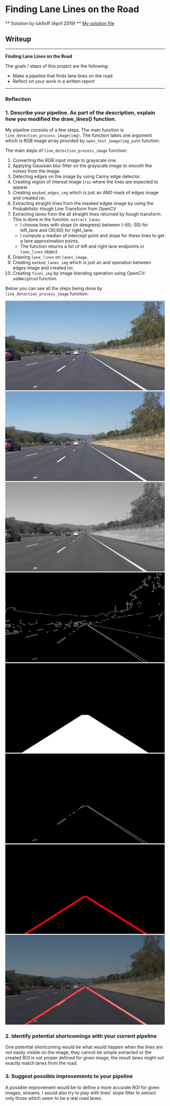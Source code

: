 # **Finding Lane Lines on the Road** 

** Solution by luk6xff (April 2019)
** [My solution file](P1-SOLUTION.md)

## Writeup 


---

**Finding Lane Lines on the Road**

The goals / steps of this project are the following:
* Make a pipeline that finds lane lines on the road
* Reflect on your work in a written report


[//]: # (Image References)

[input_image]: ./pipeline_steps_images/input_image.jpg "input_image"
[gray]: ./pipeline_steps_images/gray.jpg "gray"
[blur]: ./pipeline_steps_images/blur.jpg "blur"
[edges]: ./pipeline_steps_images/edges.jpg "edges"
[roi]: ./pipeline_steps_images/roi.jpg "roi"
[masked_edges]: ./pipeline_steps_images/masked_edges.jpg "masked_edges"
[lanes_image]: ./pipeline_steps_images/lanes_image.jpg "lanes_image"
[masked_lanes_img]: ./pipeline_steps_images/masked_lanes_img.jpg "masked_lanes_img"
[final_img]: ./pipeline_steps_images/final_img.jpg "final_img"

---

### Reflection

### 1. Describe your pipeline. As part of the description, explain how you modified the draw_lines() function.

My pipeline consists of a few steps. The main function is ```line_detection_process_image(img)```.
The function takes one argument which is RGB image array provided by ```open_test_image(img_path``` function.

The main steps of ```line_detection_process_image``` function:
1. Converting the RGB input image to grayscale one.
2. Applying Gaussian blur filter on the grayscale image to smooth the noises from the image.
3. Detecting edges on the image by using Canny edge detector.
4. Creating region of interest image (```roi``` where the lines are expected to appear.
5. Creating ```masked_edges_img``` which is just an AND mask of edges image and created roi.
6. Extracting straight lines from the masked edges image by using the Probabilistic Hough Line Transform from OpenCV
7. Extracting lanes from the all straight lines returned by hough transform. This is done in the functon: ```extract_lanes```
   - I choose lines with slope (in deegrees) between (-60,-30) for left_lane and (30,60) for right_lane.
   - I compute a median of intercept point and slope for these lines to get a lane approximation points.
   - The function returns a list of left and right lane endpoints in ```lane_lines``` object.
8. Drawing ```lane_lines``` on ```lanes_image```.
9. Creating ```masked_lanes_img``` which is just an and operation between edges image and created roi.
10. Creating ```final_img``` by image blending operation using OpenCV: ```addWeighted``` function.



Below you can see all the steps being done by ```line_detection_process_image``` function:

![alt text][input_image]
![alt text][gray]
![alt text][blur]
![alt text][edges]
![alt text][roi]
![alt text][masked_edges]
![alt text][masked_lanes_img]
![alt text][final_img]


### 2. Identify potential shortcomings with your current pipeline


One potential shortcoming would be what would happen when the lines are not easily visible on the image, they cannot be simple extracted or the created ROI is not proper defined for given image, the result lanes might not exactly match lanes from the road.


### 3. Suggest possible improvements to your pipeline

A possible improvement would be to define a more accurate ROI for given images, streams.
I would also try to play with lines' slope filter to extract only those which seem to be a real road lanes.
